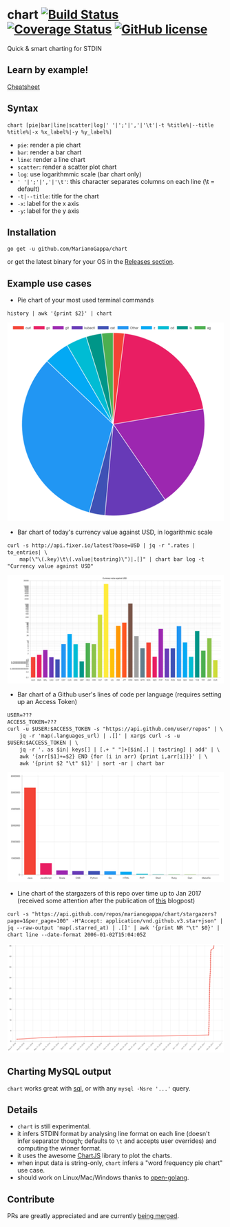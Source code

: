 # chart [![Build Status](https://img.shields.io/travis/marianogappa/chart.svg)](https://travis-ci.org/marianogappa/chart) [![Coverage Status](https://coveralls.io/repos/github/MarianoGappa/chart/badge.svg?branch=master&nocache=1)](https://coveralls.io/github/MarianoGappa/chart?branch=master) [![GitHub license](https://img.shields.io/badge/license-MIT-blue.svg)](https://raw.githubusercontent.com/marianogappa/chart/master/LICENSE)

Quick & smart charting for STDIN

## Learn by example!

[Cheatsheet](https://marianogappa.github.io/chart/)

## Syntax

```
chart [pie|bar|line|scatter|log|' '|';'|','|'\t'|-t %title%|--title %title%|-x %x_label%|-y %y_label%]
```

- `pie`: render a pie chart
- `bar`: render a bar chart
- `line`: render a line chart
- `scatter`: render a scatter plot chart
- `log`: use logarithmmic scale (bar chart only)
- `' '|';'|','|'\t'`: this character separates columns on each line (\t = default)
- `-t|--title`: title for the chart
- `-x`: label for the x axis
- `-y`: label for the y axis

## Installation

```
go get -u github.com/MarianoGappa/chart
```

or get the latest binary for your OS in the [Releases section](https://github.com/MarianoGappa/chart/releases).

## Example use cases

- Pie chart of your most used terminal commands
```
history | awk '{print $2}' | chart
```

![Pie chart of your most used terminal commands](img/pie.png?v=1)

- Bar chart of today's currency value against USD, in logarithmic scale
```
curl -s http://api.fixer.io/latest?base=USD | jq -r ".rates | to_entries| \
    map(\"\(.key)\t\(.value|tostring)\")|.[]" | chart bar log -t "Currency value against USD"
```

![Bar chart of today's currency value against USD, in logarithmic scale](img/bar-log.png?v=1)

- Bar chart of a Github user's lines of code per language (requires setting up an Access Token)
```
USER=???
ACCESS_TOKEN=???
curl -u $USER:$ACCESS_TOKEN -s "https://api.github.com/user/repos" | \
    jq -r 'map(.languages_url) | .[]' | xargs curl -s -u $USER:$ACCESS_TOKEN | \
    jq -r '. as $in| keys[] | [.+ " "]+[$in[.] | tostring] | add' | \
    awk '{arr[$1]+=$2} END {for (i in arr) {print i,arr[i]}}' | \
    awk '{print $2 "\t" $1}' | sort -nr | chart bar
```

![Bar chart of a Github user's lines of code per language (requires setting up an Access Token)](img/bar.png?v=1)

- Line chart of the stargazers of this repo over time up to Jan 2017 (received some attention after the publication of [this](https://movio.co/blog/migrate-Scala-to-Go/) blogpost)
```
curl -s "https://api.github.com/repos/marianogappa/chart/stargazers?page=1&per_page=100" -H"Accept: application/vnd.github.v3.star+json" | jq --raw-output 'map(.starred_at) | .[]' | awk '{print NR "\t" $0}' | chart line --date-format 2006-01-02T15:04:05Z
```

![Line chart of Github stargazers of this repo over time](img/line.png?v-1)

## Charting MySQL output

`chart` works great with [sql](https://github.com/MarianoGappa/sql), or with any `mysql -Nsre '...'` query.

## Details

- `chart` is still experimental.
- it infers STDIN format by analysing line format on each line (doesn't infer separator though; defaults to `\t` and accepts user overrides) and computing the winner format.
- it uses the awesome [ChartJS](http://www.chartjs.org/) library to plot the charts.
- when input data is string-only, `chart` infers a "word frequency pie chart" use case.
- should work on Linux/Mac/Windows thanks to [open-golang](https://github.com/skratchdot/open-golang).

## Contribute

PRs are greatly appreciated and are currently [being merged](https://github.com/marianogappa/chart/pull/3).
